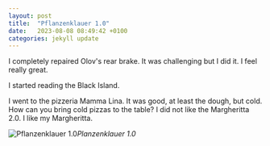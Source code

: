 ```yaml
---
layout: post
title:  "Pflanzenklauer 1.0"
date:   2023-08-08 08:49:42 +0100
categories: jekyll update
---
```


I completely repaired Olov's rear brake. It was challenging but I did it. I feel really great.  

I started reading the Black Island.  

I went to the pizzeria Mamma Lina. It was good, at least the dough,  but cold. How can you bring cold pizzas to the table? I did not like the Margheritta 2.0. I like my Margheritta.




![Pflanzenklauer 1.0](https://lh3.googleusercontent.com/pw/AIL4fc_5Dtp_wYBqUXkxuEZlErb5u7AmrdmS4UxtmOMzGwaJXcUQhHlS1keVS90chqY7DqY8SgSqDIWpeYBKKf173MCAv0tPDN6j27HbX8lSXH4k_HSXIww=w2400)*Planzenklauer 1.0*&nbsp;



[jekyll-docs]: https://jekyllrb.com/docs/home
[jekyll-gh]:   https://github.com/jekyll/jekyll
[jekyll-talk]: https://talk.jekyllrb.com/



